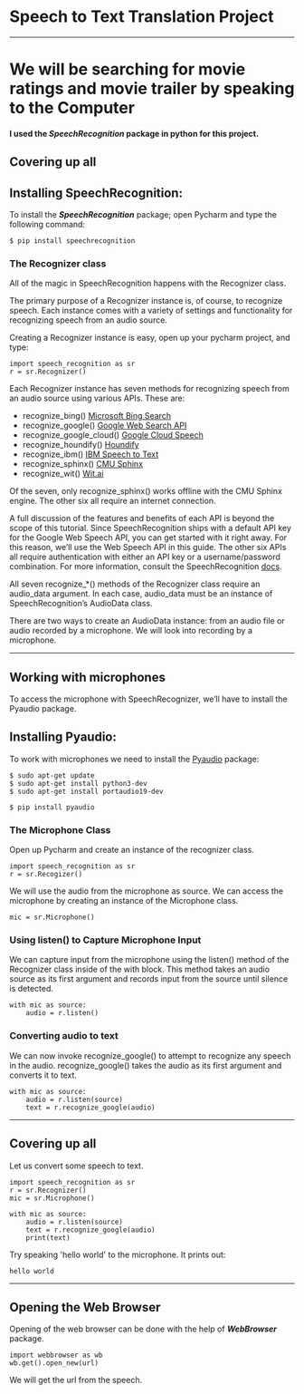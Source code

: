 # Speech to Text Translation Project
___
# We will be searching for movie ratings and movie trailer by speaking to the Computer

#### I used the *SpeechRecognition* package in python for this project.

## Covering up all


## Installing SpeechRecognition:
To install the ***SpeechRecognition*** package; open Pycharm and type the following command: 

    $ pip install speechrecognition

### The Recognizer class
All of the magic in SpeechRecognition happens with the Recognizer class.

The primary purpose of a Recognizer instance is, of course, to recognize speech. Each instance comes with a variety of settings and functionality for recognizing speech from an audio source.

Creating a Recognizer instance is easy, open up your pycharm project, and type:
    
    import speech_recognition as sr
    r = sr.Recognizer()    

Each Recognizer instance has seven methods for recognizing speech from an audio source using various APIs. These are:

- recognize_bing() [Microsoft Bing Search](https://azure.microsoft.com/en-us/services/cognitive-services/speech/)
- recognize_google() [Google Web Search API](https://w3c.github.io/speech-api/speechapi.html)
- recognize_google_cloud() [Google Cloud Speech](https://cloud.google.com/speech/)
- recognize_houndify() [Houndify](https://www.houndify.com/)
- recognize_ibm() [IBM Speech to Text](https://www.ibm.com/watson/services/speech-to-text/)
- recognize_sphinx() [CMU Sphinx](https://cmusphinx.github.io/)
- recognize_wit() [Wit.ai](https://wit.ai/)

Of the seven, only recognize_sphinx() works offline with the CMU Sphinx engine. The other six all require an internet connection.

A full discussion of the features and benefits of each API is beyond the scope of this tutorial. Since SpeechRecognition ships with a default API key for the Google Web Speech API, you can get started with it right away. For this reason, we’ll use the Web Speech API in this guide. The other six APIs all require authentication with either an API key or a username/password combination. For more information, consult the SpeechRecognition [docs](https://github.com/Uberi/speech_recognition/blob/master/reference/library-reference.rst).

All seven recognize_*() methods of the Recognizer class require an audio_data argument. In each case, audio_data must be an instance of SpeechRecognition’s AudioData class.

There are two ways to create an AudioData instance: from an audio file or audio recorded by a microphone.
We will look into recording by a microphone.
____

## Working with microphones
To access the microphone with SpeechRecognizer, we’ll have to install the Pyaudio package.

## Installing Pyaudio: 
To work with microphones we need to install the [Pyaudio](https://people.csail.mit.edu/hubert/pyaudio/) package:

    $ sudo apt-get update
    $ sudo apt-get install python3-dev
    $ sudo apt-get install portaudio19-dev
    
    $ pip install pyaudio
    
### The Microphone Class
Open up Pycharm and create an instance of the recognizer class.

    import speech_recognition as sr
    r = sr.Recogizer()
    
We will use the audio from the microphone as source. We can access the microphone by creating an instance of the Microphone class.

    mic = sr.Microphone()
    
### Using listen() to Capture Microphone Input
We can capture input from the microphone using the listen() method of the Recognizer class inside of the with block. This method takes an audio source as its first argument and records input from the source until silence is detected.

    with mic as source:
        audio = r.listen()
        
### Converting audio to text
We can now invoke recognize_google() to attempt to recognize any speech in the audio.
recognize_google() takes the audio as its first argument and converts it to text.

    with mic as source:
        audio = r.listen(source)
        text = r.recognize_google(audio)
        
____        
## Covering up all
Let us convert some speech to text.

    import speech_recognition as sr
    r = sr.Recognizer()
    mic = sr.Microphone()
    
    with mic as source:
        audio = r.listen(source)  
        text = r.recognize_google(audio)
        print(text)
        
Try speaking 'hello world' to the microphone. It prints out: 
    
    hello world
____   
## <a name="web"></a>Opening the Web Browser
Opening of the web browser can be done with the help of ***WebBrowser*** package.

    import webbrowser as wb
    wb.get().open_new(url)

We will get the url from the speech.
